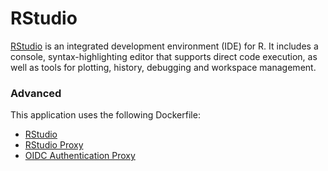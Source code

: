 # RStudio

[RStudio](https://www.rstudio.com/products/RStudio/) is an integrated development environment (IDE) for R. It includes a console, syntax-highlighting editor that supports direct code execution, as well as tools for plotting, history, debugging and workspace management.


### Advanced
This application uses the following Dockerfile:

- [RStudio](https://github.com/UNINETT/helm-charts-dockerfiles/blob/master/rstudio/server/Dockerfile)
- [RStudio Proxy](https://github.com/UNINETT/helm-charts-dockerfiles/blob/master/rstudio/proxy/Dockerfile)
- [OIDC Authentication Proxy](https://github.com/UNINETT/goidc-proxy/blob/master/Dockerfile)
